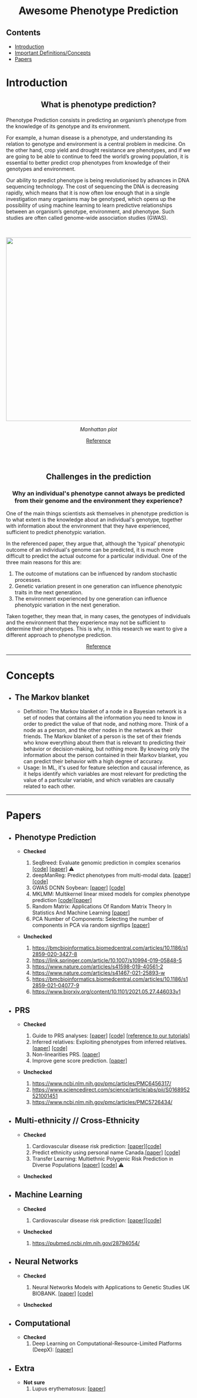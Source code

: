 # <p align="center"> Awesome Phenotype Prediction </p> 

## Contents
- [Introduction](#introduction)
- [Important Definitions/Concepts](#concepts)
- [Papers](#papers)


# Introduction
## <p align="center"> What is phenotype prediction? </p>
 
Phenotype Prediction consists in predicting an organism’s phenotype from the knowledge of its genotype and its environment. 

For example, a human disease is a phenotype, and understanding its relation to genotype and environment is a central problem in medicine. On the other hand, crop yield and drought resistance are phenotypes, and if we are going to be able to continue to feed the world’s growing population, it is essential to better predict crop phenotypes from knowledge of their genotypes and environment. 

Our ability to predict phenotype is being revolutionised by advances in DNA sequencing technology. The cost of sequencing the DNA is decreasing rapidly, which means that it is now often low enough that in a single investigation many organisms may be genotyped, which opens up the possibility of using machine learning to learn predictive relationships between an organism’s genotype, environment, and phenotype. Such studies are often called genome-wide association studies (GWAS).
<br />



</br>

<p align="center">
  <img width="650" height="500" src="https://user-images.githubusercontent.com/90758727/162408525-5cb042f9-e708-4e55-87be-8c99e865f808.png">
</p>

<div style="margin-top: 0px;">
<p align="center">
<em>Manhattan plot</em>
</p>
</div>


<p align="center">
<a href="https://www.genome.gov/genetics-glossary/Genome-Wide-Association-Studies" align= "center">Reference</a>
</p>
<br />



</br>

## <p align="center"> Challenges in the prediction </p>
### <p align = 'center'> Why an individual's phenotype cannot always be predicted from their genome and the environment they experience? </p>

One of the main things scientists ask themselves in phenotype prediction is to what extent is the knowledge about an individual's genotype, together with information about the environment that they have experienced, sufficient to predict phenotypic variation.

In the referenced paper, they argue that, although the 'typical' phenotypic outcome of an individual's genome can be predicted, it is much more difficult to predict the actual outcome for a particular individual. One of the three main reasons for this are:
1. The outcome of mutations can be influenced by random stochastic processes. 
2. Genetic variation present in one generation can influence phenotypic traits in the next generation.
3. The environment experienced by one generation can influence phenotypic variation in the next generation. 

Taken together, they mean that, in many cases, the genotypes of individuals and the environment that they experience may not be sufficient to determine their phenotypes. This is why, in this research we want to give a different approach to phenotype prediction.

<p align="center">
<a href="https://pubmed.ncbi.nlm.nih.gov/22934970/" align= "center">Reference</a>
</p>


---
# Concepts
  - ## The Markov blanket
    - Definition: The Markov blanket of a node in a Bayesian network is a set of nodes that contains all the information you need to know in order to predict the value of that node, and nothing more. Think of a node as a person, and the other nodes in the network as their friends. The Markov blanket of a person is the set of their friends who know everything about them that is relevant to predicting their behavior or decision-making, but nothing more. By knowing only the information about the person contained in their Markov blanket, you can predict their behavior with a high degree of accuracy.
    - Usage: In ML, it's used for feature selection and causal inference, as it helps identify which variables are most relevant for predicting the value of a particular variable, and which variables are causally related to each other.

---

# Papers

  - ## Phenotype Prediction
    - **Checked**
       1. SeqBreed: Evaluate genomic prediction in complex scenarios [[code]](https://github.com/miguelperezenciso/SeqBreed/tree/1fe862577c678c472f50e7544c16944dc987bf82) [[paper]](https://www.biorxiv.org/content/10.1101/748624v1) :warning:
       2. deepManReg: Predict phenotypes from multi-modal data. [[paper]](https://www.nature.com/articles/s43588-021-00185-x) [[code]](https://github.com/daifengwanglab/deepManReg)
       3. GWAS DCNN Soybean: [[paper]](https://www.frontiersin.org/articles/10.3389/fgene.2019.01091/full) [[code]](https://github.com/kateyliu/DL_gwas)
       4. MKLMM: Multikernel linear mixed models for complex phenotype prediction [[code]](https://github.com/omerwe/MKLMM)[[paper]](https://www.ncbi.nlm.nih.gov/pmc/articles/PMC4937570/) 
       5. Random Matrix: Applications Of Random Matrix Theory In Statistics And Machine Learning [[paper]](https://repository.upenn.edu/cgi/viewcontent.cgi?article=5932&context=edissertations)
       6. PCA Number of Components: Selecting the number of components in PCA via random signflips [[paper]](https://arxiv.org/abs/2012.02985)
    
    
    - **Unchecked**
      1. https://bmcbioinformatics.biomedcentral.com/articles/10.1186/s12859-020-3427-8
      2. https://link.springer.com/article/10.1007/s10994-019-05848-5
      3. https://www.nature.com/articles/s41598-019-40561-2
      4. https://www.nature.com/articles/s41467-021-25893-w
      5. https://bmcbioinformatics.biomedcentral.com/articles/10.1186/s12859-021-04077-9
      6. https://www.biorxiv.org/content/10.1101/2021.05.27.446033v1 
    
  - ## PRS
    - **Checked**
      1. Guide to PRS analyses: [[paper]](https://www.ncbi.nlm.nih.gov/pmc/articles/PMC7612115/) [[code]](https://choishingwan.github.io/PRS-Tutorial/) [[reference to our tutorials]](https://github.com/AI-sandbox/Getting-Started/blob/main/video_tutorial.md)
      2. Inferred relatives: Exploiting phenotypes from inferred relatives. [[paper]](https://www.nature.com/articles/s41467-020-16829-x) [[code]](https://github.com/bulik/ldsc)
      3. Non-linearities PRS. [[paper]](https://www.medrxiv.org/content/10.1101/2021.07.09.21260288v1.full)
      4. Improve gene score prediction. [[paper]](https://www.ncbi.nlm.nih.gov/pmc/articles/PMC5627249/)
 
    - **Unchecked**
      1. https://www.ncbi.nlm.nih.gov/pmc/articles/PMC6456317/
      2. https://www.sciencedirect.com/science/article/abs/pii/S0168952521001451
      3. https://www.ncbi.nlm.nih.gov/pmc/articles/PMC5726434/
    
  - ## Multi-ethnicity // Cross-Ethnicity
    - **Checked**
      1. Cardiovascular disease risk prediction: [[paper]](https://www.nature.com/articles/s41746-020-00331-1)[[code]](https://github.com/atward424/ASCVD_ML/)
      2. Predict ethnicity using personal name Canada.[[paper]](https://journals.plos.org/plosone/article?id=10.1371/journal.pone.0241239) [[code]](https://github.com/kaionwong/ethnicity-ml-prediction)
      3. Transfer Learning: Multiethnic Polygenic Risk Prediction in Diverse Populations [[paper]](https://www.biorxiv.org/content/10.1101/2022.03.30.486333v1.full.pdf) [[code]](https://github.com/mxxptian/TL-Multi.gi) :warning:
      
    - **Unchecked**
      
     
    
  - ## Machine Learning
    - **Checked**
      1. Cardiovascular disease risk prediction: [[paper]](https://www.nature.com/articles/s41746-020-00331-1)[[code]](https://github.com/atward424/ASCVD_ML/)  
      
    - **Unchecked**
      1. https://pubmed.ncbi.nlm.nih.gov/28794054/ 

- ## Neural Networks
    - **Checked**
      1. Neural Networks Models with Applications to Genetic Studies UK BIOBANK. [[paper]](https://www.proquest.com/openview/61637c22f25bb23a85eec1c4b157ce71/1?pq-origsite=gscholar&cbl=18750&diss=y) [[code]](https://github.com/szhang0629/FNN)
      
    - **Unchecked** 
- ## Computational
    - **Checked**
      1. Deep Learning on Computational-Resource-Limited Platforms (DeepX): [[paper]](https://www.hindawi.com/journals/misy/2020/8454327/)
      
- ## Extra
   - **Not sure**
     1. Lupus erythematosus: [[paper]](https://www.nature.com/articles/s41467-019-11845-y) 

